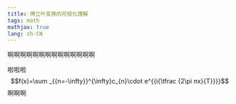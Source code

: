 ```yaml
---
title: 傅立叶变换的可视化理解
tags: math
mathjax: true
lang: zh-CN
---
```


啊啊啊啊啊啊啊啊啊啊啊啊啊啊
<!--more-->


啦啦啦 $$f(x)=\sum _{{n=-\infty}}^{\infty}c_{n}\cdot e^{{i{\tfrac  {2\pi nx}{T}}}}$$啊啊啊


